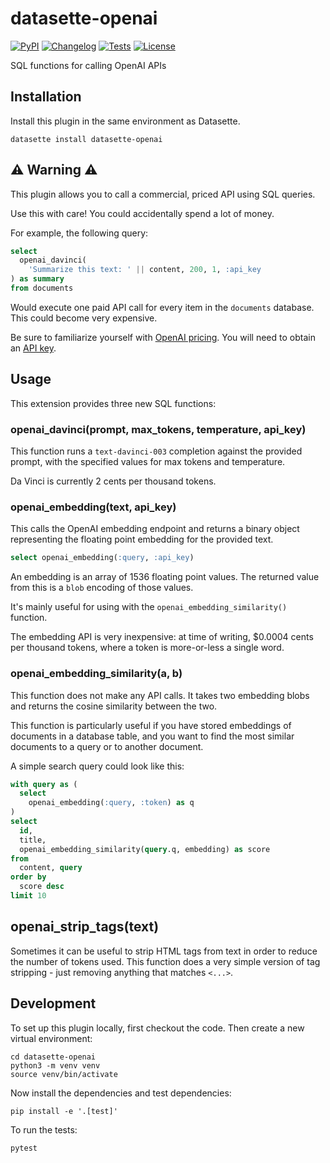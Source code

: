 # datasette-openai

[![PyPI](https://img.shields.io/pypi/v/datasette-openai.svg)](https://pypi.org/project/datasette-openai/)
[![Changelog](https://img.shields.io/github/v/release/simonw/datasette-openai?include_prereleases&label=changelog)](https://github.com/simonw/datasette-openai/releases)
[![Tests](https://github.com/simonw/datasette-openai/workflows/Test/badge.svg)](https://github.com/simonw/datasette-openai/actions?query=workflow%3ATest)
[![License](https://img.shields.io/badge/license-Apache%202.0-blue.svg)](https://github.com/simonw/datasette-openai/blob/main/LICENSE)

SQL functions for calling OpenAI APIs

## Installation

Install this plugin in the same environment as Datasette.

    datasette install datasette-openai

## ⚠️ Warning ⚠️

This plugin allows you to call a commercial, priced API using SQL queries.

Use this with care! You could accidentally spend a lot of money.

For example, the following query:

```sql
select
  openai_davinci(
    'Summarize this text: ' || content, 200, 1, :api_key
) as summary
from documents
```
Would execute one paid API call for every item in the `documents` database. This could become very expensive.

Be sure to familiarize yourself with [OpenAI pricing](https://openai.com/api/pricing/). You will need to obtain an [API key](https://beta.openai.com/account/api-keys).

## Usage

This extension provides three new SQL functions:

### openai_davinci(prompt, max_tokens, temperature, api_key)

This function runs a `text-davinci-003` completion against the provided prompt, with the specified values for max tokens and temperature.

Da Vinci is currently 2 cents per thousand tokens.

### openai_embedding(text, api_key)

This calls the OpenAI embedding endpoint and returns a binary object representing the floating point embedding for the provided text.

```sql
select openai_embedding(:query, :api_key)
```
An embedding is an array of 1536 floating point values. The returned value from this is a `blob` encoding of those values.

It's mainly useful for using with the `openai_embedding_similarity()` function.

The embedding API is very inexpensive: at time of writing, $0.0004 cents per thousand tokens, where a token is more-or-less a single word.

### openai_embedding_similarity(a, b)

This function does not make any API calls. It takes two embedding blobs and returns the cosine similarity between the two.

This function is particularly useful if you have stored embeddings of documents in a database table, and you want to find the most similar documents to a query or to another document.

A simple search query could look like this:
```sql
with query as (
  select
    openai_embedding(:query, :token) as q
)
select
  id,
  title,
  openai_embedding_similarity(query.q, embedding) as score
from
  content, query
order by
  score desc
limit 10
```

## openai_strip_tags(text)

Sometimes it can be useful to strip HTML tags from text in order to reduce the number of tokens used. This function does a very simple version of tag stripping - just removing anything that matches `<...>`.

## Development

To set up this plugin locally, first checkout the code. Then create a new virtual environment:

    cd datasette-openai
    python3 -m venv venv
    source venv/bin/activate

Now install the dependencies and test dependencies:

    pip install -e '.[test]'

To run the tests:

    pytest

